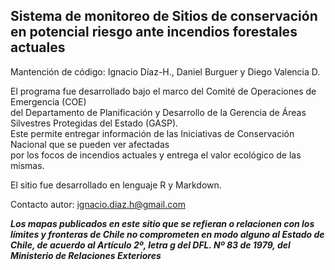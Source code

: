 ## Sistema de monitoreo de Sitios de conservación en potencial riesgo ante incendios forestales actuales

Mantención de código: Ignacio Díaz-H., Daniel Burguer y Diego Valencia D.  
  
El programa fue desarrollado bajo el marco del Comité de Operaciones de Emergencia (COE)  
del Departamento de Planificación y Desarrollo de la Gerencia de Áreas Silvestres Protegidas del Estado (GASP).  
Este permite entregar información de las Iniciativas de Conservación Nacional que se pueden ver afectadas  
por los focos de incendios actuales y entrega el valor ecológico de las mismas.  

El sitio fue desarrollado en lenguaje R y Markdown.  

Contacto autor: ignacio.diaz.h@gmail.com


***Los mapas publicados en este sitio que se refieran o relacionen con los límites y fronteras de Chile no comprometen en modo alguno al Estado de Chile, de acuerdo al Artículo 2º, letra g del DFL. Nº 83 de 1979, del Ministerio de Relaciones Exteriores***
